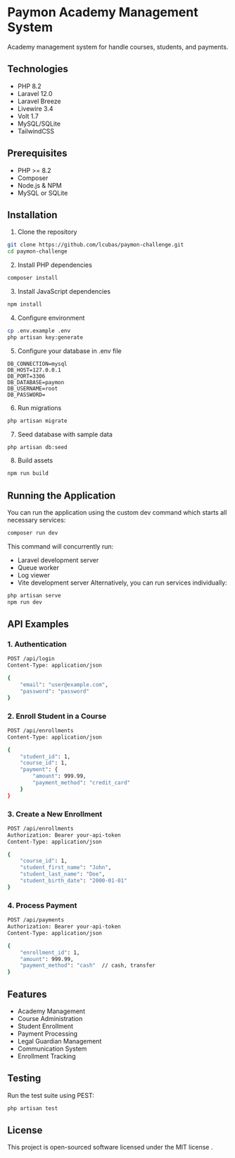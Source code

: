 # Paymon Academy Management System

Academy management system for handle courses, students, and payments.

## Technologies

- PHP 8.2
- Laravel 12.0
- Laravel Breeze
- Livewire 3.4
- Volt 1.7
- MySQL/SQLite
- TailwindCSS

## Prerequisites

- PHP >= 8.2
- Composer
- Node.js & NPM
- MySQL or SQLite

## Installation

1. Clone the repository
```bash
git clone https://github.com/lcubas/paymon-challenge.git
cd paymon-challenge
```
2. Install PHP dependencies
```bash
composer install
 ```

3. Install JavaScript dependencies
```bash
npm install
 ```

4. Configure environment
```bash
cp .env.example .env
php artisan key:generate
 ```

5. Configure your database in .env file
```plaintext
DB_CONNECTION=mysql
DB_HOST=127.0.0.1
DB_PORT=3306
DB_DATABASE=paymon
DB_USERNAME=root
DB_PASSWORD=
 ```

6. Run migrations
```bash
php artisan migrate
 ```

7. Seed database with sample data
```bash
php artisan db:seed
 ```

8. Build assets
```bash
npm run build
 ```

## Running the Application
You can run the application using the custom dev command which starts all necessary services:

```bash
composer run dev
 ```

This command will concurrently run:

- Laravel development server
- Queue worker
- Log viewer
- Vite development server
Alternatively, you can run services individually:

```bash
php artisan serve
npm run dev
 ```

## API Examples
### 1. Authentication
```bash
POST /api/login
Content-Type: application/json

{
    "email": "user@example.com",
    "password": "password"
}
```

### 2. Enroll Student in a Course
```bash
POST /api/enrollments
Content-Type: application/json

{
    "student_id": 1,
    "course_id": 1,
    "payment": {
        "amount": 999.99,
        "payment_method": "credit_card"
    }
}
 ```

### 3. Create a New Enrollment
```bash
POST /api/enrollments
Authorization: Bearer your-api-token
Content-Type: application/json

{
    "course_id": 1,
    "student_first_name": "John",
    "student_last_name": "Doe",
    "student_birth_date": "2000-01-01"
}
```

### 4. Process Payment
```bash
POST /api/payments
Authorization: Bearer your-api-token
Content-Type: application/json

{
    "enrollment_id": 1,
    "amount": 999.99,
    "payment_method": "cash"  // cash, transfer
}
```

## Features
- Academy Management
- Course Administration
- Student Enrollment
- Payment Processing
- Legal Guardian Management
- Communication System
- Enrollment Tracking
## Testing
Run the test suite using PEST:

```bash
php artisan test
 ```

## License
This project is open-sourced software licensed under the MIT license .

